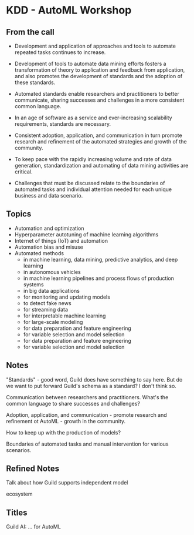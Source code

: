 # KDD - AutoML Workshop

## From the call

- Development and application of approaches and tools to automate
  repeated tasks continues to increase.

- Development of tools to automate data mining efforts fosters a
  transformation of theory to application and feedback from
  application, and also promotes the development of standards and the
  adoption of these standards.

- Automated standards enable researchers and practitioners to better
  communicate, sharing successes and challenges in a more consistent
  common language.

- In an age of software as a service and ever-increasing scalability
  requirements, standards are necessary.

- Consistent adoption, application, and communication in turn promote
  research and refinement of the automated strategies and growth of
  the community.

- To keep pace with the rapidly increasing volume and rate of data
  generation, standardization and automating of data mining activities
  are critical.

- Challenges that must be discussed relate to the boundaries of
  automated tasks and individual attention needed for each unique
  business and data scenario.

## Topics

- Automation and optimization
- Hyperparameter autotuning of machine learning algorithms
- Internet of things (IoT) and automation
- Automation bias and misuse
- Automated methods
  - in machine learning, data mining, predictive analytics, and deep learning
  - in autonomous vehicles
  - in machine learning pipelines and process flows of production systems
  - in big data applications
  - for monitoring and updating models
  - to detect fake news
  - for streaming data
  - for interpretable machine learning
  - for large-scale modeling
  - for data preparation and feature engineering
  - for variable selection and model selection
  - for data preparation and feature engineering
  - for variable selection and model selection

## Notes

"Standards" - good word, Guild does have something to say here. But do
we want to put forward Guild's schema as a standard? I don't think so.

Communication between researchers and practitioners. What's the common
language to share successes and challenges?

Adoption, application, and communication - promote research and
refinement ot AutoML - growth in the community.

How to keep up with the production of models?

Boundaries of automated tasks and manual intervention for various
scenarios.

## Refined Notes

Talk about how Guild supports independent model

ecosystem

## Titles

Guild AI: ... for AutoML
